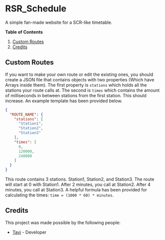 # RSR_Schedule
A simple fan-made website for a SCR-like timetable.

**Table of Contents**
1. [Custom Routes](#custom-routes)
2. [Credits](#credits)

## Custom Routes ##
If you want to make your own route or edit the existing ones, you should create a JSON file that contains objects with two properties (Which have Arrays inside them). The first property is `stations` which holds all the stations your route calls at. The second is `times` which contains the amount of milliseconds in between stations from the first station. This should increase. An example template has been provided below.
```json
{
  "ROUTE_NAME": {
    "stations": [
      "Station1",
      "Station2",
      "Station3"
    ],
    "times": [
      0,
      120000,
      240000
    ]
  }
}
```
This route contains 3 stations. Station1, Station2, and Station3. The route will start at 0 with Station1. After 2 minutes, you call at Station2. After 4 minutes, you call at Station3. A helpful formula has been provided for calculating the times: `time = (1000 * 60) * minutes`.

## Credits ##
This project was made possible by the following people:
- [Tavi](https://github.com/Coder-Tavi) - Developer
